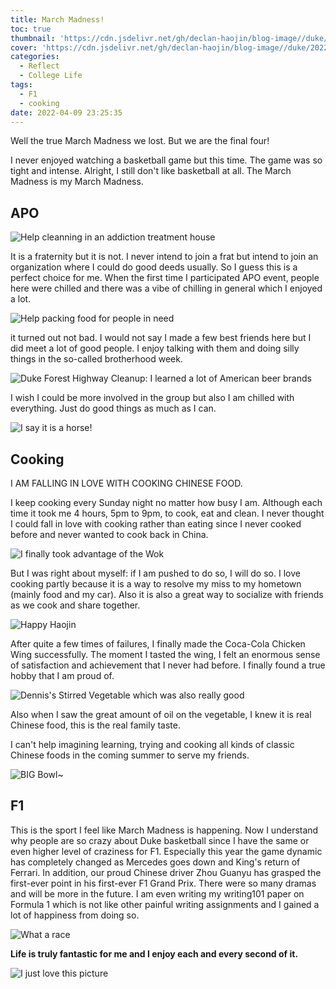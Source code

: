 ```yaml
---
title: March Madness!
toc: true
thumbnail: 'https://cdn.jsdelivr.net/gh/declan-haojin/blog-image//duke/20220409234139.png'
cover: 'https://cdn.jsdelivr.net/gh/declan-haojin/blog-image//duke/20220409234139.png'
categories:
  - Reflect
  - College Life
tags:
  - F1
  - cooking
date: 2022-04-09 23:25:35
---
```


Well the true March Madness we lost. But we are the final four!

<!--more-->

I never enjoyed watching a basketball game but this time. The game was so tight and intense. Alright, I still don't like basketball at all. The March Madness is my March Madness.

## APO

![Help cleanning in an addiction treatment house](https://cdn.jsdelivr.net/gh/declan-haojin/blog-image//duke/20220410000218.png)

It is a fraternity but it is not. I never intend to join a frat but intend to join an organization where I could do good deeds usually. So I guess this is a perfect choice for me. When the first time I participated APO event, people here were chilled and there was a vibe of chilling in general which I enjoyed a lot. 

![Help packing food for people in need](https://cdn.jsdelivr.net/gh/declan-haojin/blog-image//duke/20220409233840.png)

it turned out not bad. I would not say I made a few best friends here but I did meet a lot of good people. I enjoy talking with them and doing silly things in the so-called brotherhood week.

![Duke Forest Highway Cleanup: I learned a lot of American beer brands](https://cdn.jsdelivr.net/gh/declan-haojin/blog-image//duke/20220409233737.png)

I wish I could be more involved in the group but also I am chilled with everything. Just do good things as much as I can.

![I say it is a horse!](https://cdn.jsdelivr.net/gh/declan-haojin/blog-image//duke/20220409233929.png)

## Cooking

I AM FALLING IN LOVE WITH COOKING CHINESE FOOD.

I keep cooking every Sunday night no matter how busy I am. Although each time it took me 4 hours, 5pm to 9pm, to cook, eat and clean. I never thought I could fall in love with cooking rather than eating since I never cooked before and never wanted to cook back in China.

![I finally took advantage of the Wok](https://cdn.jsdelivr.net/gh/declan-haojin/blog-image//duke/20220409235029.png)

But I was right about myself: if I am pushed to do so, I will do so. I love cooking partly because it is a way to resolve my miss to my hometown (mainly food and my car). Also it is also a great way to socialize with friends as we cook and share together.

![Happy Haojin](https://cdn.jsdelivr.net/gh/declan-haojin/blog-image//duke/20220409235134.png)

After quite a few times of failures, I finally made the Coca-Cola Chicken Wing successfully. The moment I tasted the wing, I felt an enormous sense of satisfaction and achievement that I never had before. I finally found a true hobby that I am proud of. 

![Dennis's Stirred Vegetable which was also really good](https://cdn.jsdelivr.net/gh/declan-haojin/blog-image//duke/20220409235212.png)

Also when I saw the great amount of oil on the vegetable, I knew it is real Chinese food, this is the real family taste. 

I can't help imagining learning, trying and cooking all kinds of classic Chinese foods in the coming summer to serve my friends.

![BIG Bowl~](https://cdn.jsdelivr.net/gh/declan-haojin/blog-image//duke/20220409235512.png)

## F1

This is the sport I feel like March Madness is happening. Now I understand why people are so crazy about Duke basketball since I have the same or even higher level of craziness for F1. Especially this year the game dynamic has completely changed as Mercedes goes down and King's return of Ferrari. In addition, our proud Chinese driver Zhou Guanyu has grasped the first-ever point in his first-ever F1 Grand Prix. There were so many dramas and will be more in the future. I am even writing my writing101 paper on Formula 1 which is not like other painful writing assignments and I gained a lot of happiness from doing so.

![What a race](https://cdn.jsdelivr.net/gh/declan-haojin/blog-image//duke/20220410000037.png)


**Life is truly fantastic for me and I enjoy each and every second of it.**

![I just love this picture](https://cdn.jsdelivr.net/gh/declan-haojin/blog-image//duke/20220410000328.png)

